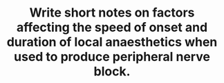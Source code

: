 ---
title: "Write short notes on factors affecting the speed of onset and duration of local anaesthetics when used to produce peripheral nerve block."
entityType: SAQ
exam: PEX
college: ANZCA
year: 2000
sitting: B
question: 13
passRate: 54
EC_expectedDomains:
- "In order to achieve a pass, the following factors should have been mentioned: Drug factors: pKa and its effect on non-ionised fraction, lipid solubility and its effect on potency (and therefore dose) and protein binding, concentration and volume administered, intrinsic vasoconstrictor properties, effect of local and distant metabolism, effect of additives Patient factors: site of administration including its vascularity, structure and function of nerve, pH of tissues"
EC_extraCredit:
- "Candidates were awarded more marks if they used the Fick equation to illustrate some of the principles, if they used examples with numbers, such as a comparison between lignocaine and bupivacaine, and if they mentioned other patient factors such as pregnancy or electrolyte disturbance. High marks were achieved if the candidates addressed some of the complexities, such as that relating to the effect of lipid solubility on the onset of action."
EC_errorsCommon:
- "Common mistakes included listing the factors which influence onset and duration without describing the actual direction of effect, confusing tissue binding with plasma protein binding, and the use of trade names instead of generic names."
---